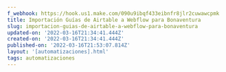 ```yaml
---
f_webhook: https://hook.us1.make.com/090u9ibqf433eibnfr8jlr2cuwawcpmk
title: Importación Guías de Airtable a Webflow para Bonaventura
slug: importacion-guias-de-airtable-a-webflow-para-bonaventura
updated-on: '2022-03-16T21:34:41.444Z'
created-on: '2022-03-16T21:34:41.444Z'
published-on: '2022-03-16T21:53:07.814Z'
layout: '[automatizaciones].html'
tags: automatizaciones
---
```



